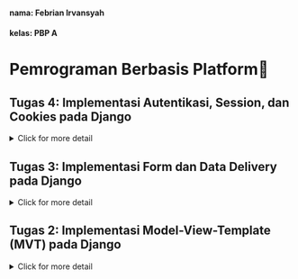 #### nama:  Febrian Irvansyah  
#### kelas:  PBP A

# Pemrograman Berbasis Platform🐼

## Tugas 4: Implementasi Autentikasi, Session, dan Cookies pada Django
<details>
<summary>Click for more detail</summary>
<br>

#### 1️⃣ Apa itu Django UserCreationForm, dan jelaskan apa kelebihan dan kekurangannya?
UserCreationForm adalah sebuah modul bawaan dari sistem autentikasi Django. Fungsi utama dari UserCreationForm adalah membuat objek user baru tanpa privilage.
##### Kelebihan dari UserCreationForm:
- Penggunaannya yang sangat simpel. UserCreationForm akan membantu pengembang untuk mempersingkat waktu dalam skema pembuatan user karena sudah mencakup semua elemen dasar dari registrasi user seperti memasukkan username, password, dan password confirmation.
- Sudah terhubung dengan sistem autentikasi django sehingga pengembang mudah dalam melakukan pembuatan sistem seperti login.
- UserCreationForm sudah mengimplementasikan langkah untuk menjaga keamanan user. Data yang diinput user seperti password disimpan tidak dalam bentuk plaintext pada database django dan sudah terdapat sistem untuk menghindari serangan peretas seperti XSS.
##### Kekurangan dari UserCreationForm:
- Implementasi dari pembuatan user masih sederhana seperti username dan password sehingga diperlukan penambahan secara manual untuk nama belakang dan email.
- Diperlukan implementasi tambahan lebih lanjut oleh pengembang jika ingin membuat password yang lebih aman seperti harus terdapat karakter spesial.
- Tidak melakukan validasi email apakah sudah benar atau tidak.
- Registrasi sangat sederhana karena hanya terdiri dari satu tahap dan perlu dilakukan secara manual jika ingin menambah tahap lain.

#### 2️⃣ Apa perbedaan antara autentikasi dan otorisasi dalam konteks Django, dan mengapa keduanya penting?
Autentikasi adalah proses pemerikasaan atau verifikasi apakah user ada dan memiliki data yang sesuai dengan yang diinputkan. Proses autentikasi penting untuk memastikan setiap orang yang ingin mengakses aplikasi web memiliki hak akses pada website tersebut yang akan berhubungan dengan otorisasi. Otorisasi adalah proses penenetuan tindakan atau hak akses apa saja yang dapat dilakukan oleh user yang sudah terautentikasi. Pentingnya otorisasi adalah pemisahan hak sesuai jabatan/role sehingga menciptakan keteraturan dalam penggunaan aplikasi web dan melindungi dari akses yang berusaha untuk mengubah website tanpa jabatan yang sesuai.

#### 3️⃣ Apa itu cookies dalam konteks aplikasi web, dan bagaimana Django menggunakan cookies untuk mengelola data sesi pengguna?
Cookie dalam aplikasi web adalah suatu bentuk kumpulan informasi yang didapatkan dari rekam jejak aktivitas yang pernah dilakukan user pada aplikasi web tersebut. Pada Django cookies dikelola melalui method dari HttpResponse. Untuk menyimpan suatu cookie dilakukan method set_cookie() pada HttpResponse dengan parameter key dan value yang nilainya dapat diakses melalui request.COOKIES['key']. Untuk menghapus suatu cookie dilakukan method delete_cookie('key) yang biasa dilakukan apabila sesi pengguna telah selesai.

#### 4️⃣ Apakah penggunaan cookies aman secara default dalam pengembangan web, atau apakah ada risiko potensial yang harus diwaspadai?
Secara default penggunaaan cookies aman dalam pengembangan web. Cookies biasa disimpan oleh komputer pribadi user yang memiliki unique id. Oleh karena itu, data yang terdapat pada cookie hanya dapat diakses oleh pemilik komputer itu sendiri kecuali pengguna itu sendiri yang memberikan akses terhadap data pribadinya. Informasi yang tersimpan pada cookie secara default bukan digunakan untuk melakukan peretasan, melainkan cookie digunakan sebagai pengingat website jika user pernah mengunjungi website tersebut sehingga website dapat membuat laman yang lebih personal terhadap preferensi user tersebut. Namun, tentu saja terdapat risiko yang terjadi dalam penggunaan cookie contohnya dalam skema peretasan Man-in-the-middle. Dalam peretasan tersebut, peretas akan mencoba untuk menangkap data user ditengah pengaksesan user terhadap website. Dengan hal tersebut, peretas bisa mendapat cookie data user karena user secara tidak langsung juga memberi akses terhadap cookie karena pengaksesan website yang membutuhkan unique id.

#### 5️⃣ Jelaskan bagaimana cara kamu mengimplementasikan checklist di atas secara step-by-step (bukan hanya sekadar mengikuti tutorial).

##### ✅ Mengimplementasikan fungsi registrasi, login, dan logout untuk memungkinkan pengguna untuk mengakses aplikasi sebelumnya dengan lancar.
- Menambah fungsi registrasi, login, dan logout pada views.py
- Pada fungsi registrasi memanfaatkan method pada UserCreationForm yang telah diimport untuk menambah user baru. Pada fungsi ini akan memastikan pengisian pada form valid atau tidak serta akan redirect pada login jika sudah benar. Pada fungsi ini merender register.html yang telah dibuat templatenya.
- Pada fungsi login_user akan memanfaatkan fungsi authenticate dan login yang diimport untuk mengautentikasi input user berupa username dan password. Jika user ditemukan maka akan redirect pada show_main. Pada fungsi ini merender login.html yang templatenya telah dibuat.
-Pada fungsi logout_user akan memanfaatkan fungsi logout yang diimport sebagai fungsi yang menghapus sesi pengguna saat ini. Pada fungsi ini akan memanggil fungsi logout dengan parameter request serta redirect pada login page.

##### ✅ Membuat dua akun pengguna dengan masing-masing tiga dummy data menggunakan model yang telah dibuat pada aplikasi sebelumnya untuk setiap akun di lokal.
- Melakukan registrasi 2 akun.
- Login pada masing-masing akun dan menambahkan 3 item baru pada masing-masing akun.

##### ✅ Menghubungkan model Item dengan User.
- Import User pada models.py dan menambah atribut user pada Item dengan menggunakan method ForeignKey berparameter User.
- Hubungkan fungsi-fungsi pada views.py dengan model user seperti pada fungsi add_item dan show_main yang memfilter item berdasarkan user yang login saja.
- Lakukan command makemigrations dan migrate pada manage.py

##### ✅ Menampilkan detail informasi pengguna yang sedang logged in seperti username dan menerapkan cookies seperti last login pada halaman utama aplikasi.
- Untuk mendapat informasi pengguna, pada fungsi show_manin telah memfilter item sesuai user yang sedang login. Pada dictionary context dilakukan penambahan variable sesuai data yang personalized dalam kasus ini adalah username yang dapat diambil dari data user.
- Untuk menambah fitur last login maka mengimport fungsi datetime lalu melakukan set_cookie dengan key 'last_login' dan valuenya berisi datetime sekarang yang kodenya disematkan pada saat user melakukan login.
- Pada fungsi show_main dictionary context akan menambahkah key last_login dengan value request_COOKIES['last_login']
- Menampilkan last login pada template dengan {{ last_login }}
- Pada fungsi logout dilakukan delete_cookie('last_login') yang menandakan akhir sesi
</details>


## Tugas 3: Implementasi Form dan Data Delivery pada Django
<details>
<summary>Click for more detail</summary>
<br>

#### 1️⃣ Apa perbedaan antara form POST dan form GET dalam Django?
GET dan POST adalah method HTTP yang mengurus input form. Kedua method tersebut dibedakan dari segi bagaimana form ditransimisikan. Method POST akan memproses data dengan mengenkripsinya terlebih dahulu, mengirim ke server, dan menerima respon. Selain itu, method POST memiliki kelebihan dari segi besar data karena tidak ada pembatasan yang berhubungan dengan URL. Method GET memproses data menjadi sebuah string yang akan muncul pada string query di URL yang menunjukkan kemana data akan dikirim serta berisi data key-value. Method GET memiliki keterbatasan dalam kapasitas karena berhubungan dengan URL yang dibatasi. Oleh karena itu, penggunaannya akan berbeda karena terdapat perbedaan yang jelas dari segi security dan jenis data yang dikirimkan. POST cenderung digunakan untuk data sensitif yang membutuhkan proteksi atau untuk data yang memiliki ukuran besar seperti gambar, Sedangkan GET digunakan untuk menerima data yang tidak sensitif dan berukuran tidak besar.

#### 2️⃣ Apa perbedaan utama antara XML, JSON, dan HTML dalam konteks pengiriman data?
XML dan JSON adalah suatu format untuk menyimpan atau mengirim data. HTML adalah suatu markup language yang umunya digunakan untuk mendisplay suatu tampilan situs web. Dalam konteks pengiriman data, HTML memiliki atribut \<form> yang berfungsi untuk menentukan bagaimana data akan ditransmisikan ke server (GET/POST). Sedangkan untuk XML dan JSON digunakan untuk sebagai sebuah tempat penyimpanan dari data yang telah ditransmisikan. Perbedaan JSON dan XML adalah bagaimana notasi dalam penyimpanan datanya. XML adalah sebuah markup language. Oleh karena itu, XML akan menggunakan tag dan marker untuk menunjukkan jenis konten yang human readable serta deskriptif, lalu terdapat nesting yang menunjukkan hubungan antar data. JSON menggunakan data interchange format yang dimana JSON akan menggunakan {"key":"value"} format untuk menunjukkan hubungan antar data. Maka dapat disimpulkan bahwa pembeda utama dalam XML dan JSON adalah terletak pada seberapa compact penulisannya. Compactnya penulisan ini akan berpengaruh dalam fleksibilitas dalam penggunaan data.

#### 3️⃣ Mengapa JSON sering digunakan dalam pertukaran data antara aplikasi web modern?
Penulisan JSON yang simpel yaitu menggunakan format key dan value menyebabkan JSON memiliki beberapa keunggulan berikut:
- Ukuran yang ringan dan compact sehingga mengurangi beban komunikasi.
- Mudah untuk diubah ke dalam struktur data banyak bahasa pemrograman untuk melakukan pemrosesan data.
- Web modern kemungkinan besar akan menggunakan JavaScript dalam pengembangannya. JSON memiliki keasamaan sintaks dengan format data dalam JavaScript.
- Dapat secara mudah dipahami oleh manusia.
- Mendukung hubungan antar data yang bertingkat.

#### 4️⃣ Jelaskan bagaimana cara kamu mengimplementasikan checklist di atas secara step-by-step (bukan hanya sekadar mengikuti tutorial).

##### ✅ Membuat input form untuk menambahkan objek model pada app sebelumnya.
- Membuat kerangka html dengan membuat folder templates yang berisi base.html pada root folder serta mencantukannya pada settings.py.
- Melengkapi kerangka yang terdapat pada base.html untuk kebutuhan aplikasi main berupa atribut form untuk menerima input user dan mendisplay hasil dari input tersebut.
- Membuat berkas baru bernama `forms.py` sebagai struktur form yang dapat menerima data.

##### ✅ Tambahkan 5 fungsi views untuk melihat objek yang sudah ditambahkan dalam format HTML, XML, JSON, XML by ID, dan JSON by ID.
- Fungsi dalam format HTML dilakukan sekaligus untuk menerima request yang diterima dalam parameter bernama `add_item` dan merender `add_item.html`
- Fungsi dalam format XML dan JSON menambahkan variable yang menyimpan objects pada item dan mereturn `HttpResponse ` yang isi parameternya adalah objects yang diserialisasi.
- Fungsi XML by ID dan JSON by ID sama implementasinya dengan XML dan JSON biasa namun untuk variable yang menyimpan objects menggunakan filter (pk=id) sehingga dapat diurutkan berdasarkan input.

##### ✅ Membuat routing URL untuk masing-masing views yang telah ditambahkan pada poin 2.
- Pada urls.py di folder main lakukan import terhadap setiap fungsi yang terdapat pada views.
- Untuk fungsi add_item, XML, dan JSON tambahkan path sesuai namanya.
- Untuk fungsi XML by ID dan JSON by ID path ditambahkan `<int:id>` untuk mendapatkan data sesuai idnya.

#### 5️⃣ Mengakses kelima URL di poin 2 menggunakan Postman, membuat screenshot dari hasil akses URL pada Postman, dan menambahkannya ke dalam README.md.

- HTML
![](img/HTML_function.png)
- XML
![](img/XML_function.png)
- JSON
![](img/JSON_function.png)
- XML by ID
![](img/XMLbyID_function.png)
- JSON by ID
![](img/JSONbyID_function.png)

#### 6️⃣ Bonus
Menambahkan pesan "Kamu menitip X barang di aplikasi ini." yang diimplementasikan pada main.html serta memanfaatkan method `.count` untuk mendapatkan nilai X.
</details>

## Tugas 2: Implementasi Model-View-Template (MVT) pada Django
<details>
<summary>Click for more detail</summary>
<br>

#### 1️⃣ Jelaskan bagaimana cara kamu mengimplementasikan checklist di atas secara step-by-step (bukan hanya sekadar mengikuti tutorial).
Ide implementasi dari tema aplikasi inventori yang saya pilih adalah aplikasi penitipan barang.

##### ✅ Membuat sebuah proyek Django baru:
- Membuat direktori baru bernama nitip-barang.
- Masuk ke dalam direktori dan membuat virtual environment python pada directory tersebut.
- Menjalankan command untuk menginstall dependencies pada virtual environment dan untuk membuat direktori proyek bernama nitip_barang.
- Mengkonfigurasi proyek Django agar dapat diakses oleh host sebagai aplikasi web.

##### ✅ Membuat aplikasi dengan nama main pada proyek tersebut:
- Menjalankan command `python manage.py startapp main` pada direktori utama untuk membuat aplikasi dengan nama main.
- Direktori aplikasi bernama main telah dibuat.

##### ✅ Melakukan routing pada proyek agar dapat menjalankan aplikasi main:
- Membuka settings.py pada direktori proyek dan menambah aplikasi `'main'` pada variabel `INSTALLED_APPS`.

##### ✅ Membuat model pada aplikasi main dengan nama Item dan memiliki atribut wajib sebagai berikut:
name sebagai nama item dengan tipe CharField.
amount sebagai jumlah item dengan tipe IntegerField.
description sebagai deskripsi item dengan tipe TextField.
- Membuka file models.py pada direktori aplikasi dan membuat class bernama Item dengan parameter model.Model.
- Menambah atribut class berupa nama dengan tipe CharField, amount dengan tipe IntegerField, dan deskripsi dengan tipe TextField.

##### ✅ Membuat sebuah fungsi pada views.py untuk dikembalikan ke dalam sebuah template HTML yang menampilkan nama aplikasi serta nama dan kelas kamu:
- Membuat direktori bernama `templates` pada direktori aplikasi main.
- Membuat file bernama main.html pada direktori templates yang berisi kode HTML yang akan menampilkan nama aplikasi, nama, dan kelas:
  ```markdown
  <h1>{{ nama_aplikasi }}</h1>

  <h5>Nama: </h5>
  <p>{{ nama }}</p>
  <h5>Class: </h5>
  <p>{{ kelas }}</p>
  ```
- Menambah fungsi show_main pada views.py di direktori aplikasi main untuk mengembalikan nilai nama aplikasi, nama, dan kelas:
  ```markdown
  def show_main(request):
    context = {
        'nama_aplikasi' : 'Nitip Barang',
        'nama': 'Febrian Irvansyah',
        'kelas': 'PBP-A'
    }

    return render(request, "main.html", context)
  ```
- Menjalankan command `python manage.py makemigrations` dan `python manage.py migrate` untuk melakukan membuat berkas migrasi dan mengaplikasikan perubahan model ke basis data.

##### ✅ Membuat sebuah routing pada urls.py aplikasi main untuk memetakan fungsi yang telah dibuat pada views.py.
- Masuk ke dalam file urls.py pada direktori aplikasi main untuk menulis kode rute url aplikasi main dan menandai fungsi yang digunakan:
  ```markdown
  from django.urls import path
  from main.views import show_main

  app_name = 'main'

  urlpatterns = [
      path('', show_main, name='show_main'),
  ]
  ```
- Masuk ke dalam file urls.py pada direktori proyek nitip_barang dan import fungsi `include` dari `django.urls`.
- Menambah pattern url untuk aplikasi main yang menunjuk pada direktori `main.urls`:
  ```markdown
  urlpatterns = [
    path('admin/', admin.site.urls),
    path('main/', include('main.urls'))
  ]
  ```
##### ✅ Melakukan deployment ke Adaptable terhadap aplikasi yang sudah dibuat sehingga nantinya dapat diakses oleh teman-temanmu melalui Internet.
- Melakukan inisiasi git pada direktori utama.
- Menambah konfigurasi user pada git.
- Menambah file .gitignore untuk file yang diabaikan.
- Membuat repositori baru pada github bernama `nitip-barang`.
- Membuat branch baru bernama `main` pada git dan menghubungkan repositori lokal dengan repositori yang telah dibuat pada github.
- Melakukan add, commit, dan push pada repositori github.
- Membuat new app pada adaptable menggunakan repositori github yang baru dibuat.
- Memilih opsi `Python App Template`, `PostgreSQL`, dan sesuaikan opsi dengan versi python yang digunakan pada aplikasi.
- Field `Start Command` diisi dengan `python manage.py migrate && gunicorn shopping_list.wsgi`
- Masukkan nama aplikasi sebagai domain, centang HTTP Listener, dan lakukan deploy.

#### 2️⃣ Buatlah bagan yang berisi request client ke web aplikasi berbasis Django beserta responnya dan jelaskan pada bagan tersebut kaitan antara urls.py, views.py, models.py, dan berkas html.
![](img/bagan-mvt.png)

- Request client akan diterima melalui urls.py yang berisi suatu path tertentu. Path ini menunjukkan hubungan antara views.py dan urls.py, dimana views akan menerima request apabila path yang didapat sesuai dan bekerja sebagai logic layer.
- Antara views dan models berhubungan pada read dan write data, dimana models dapat digunakan untuk menyimpan data dari field dalam bentuk objek yaitu Models dan disalurkan ke views dan views dapat read data pada models untuk dilakukan logic operation menjembatani models dan template.
- Antara views dan template berhubungan dengan apa yang ditampilkan ke user, dimana template akan membentuk struktur dasar dari html dan views akan mengatur logic atau apa yang akan ditampilkan berdasarkan template yang telah ada.
- Diakhir views sebagai logic layer akan memberikan response berupa html yang bisa dilihat oleh user.

#### 3️⃣ Jelaskan mengapa kita menggunakan virtual environment? Apakah kita tetap dapat membuat aplikasi web berbasis Django tanpa menggunakan virtual environment?
Jawab:  
Fungsi virtual enviroment adalah untuk memisahkan antar proyek satu django satu dengan yang lainnya. Dengan memisahkan proyek, kita dapat secara mudah untuk mengatur segala bentuk kebutuhan atau dependencies yang ada pada proyek tersebut tanpa mempengaruhi proyek lain. Jawaban pertanyaan kedua adalah iya. Namun, hal ini akan mempersulit untuk mengatur proyek secara independen dan dapat memicu timbulnya konflik antar proyek. Dengan pemisahan maka kita juga dapat memilih secara tepat apa yang harus dilakukan pada proyek tersebut tergantung environmentnya. Hal tersebut karena setiap environment pasti kemungkinan akan memiliki pembeda seperti versi python, versi library, dll.

#### 4️⃣ Jelaskan apakah itu MVC, MVT, MVVM dan perbedaan dari ketiganya!
Jawab:  
Ketiga istilah adalah sebuah bentuk pattern arsitektur yang biasa digunakan dalam membangun perangkat lunak. Penggunaan pattern arsitektur yang baik akan menciptakan modularitas yang baik dalam menyatukan kerangka perangkat lunak.
- MVC(Model-View-Controller)
- MVT(Model-View-Template)
- MVVM(Model-View-ViewModel)

##### MVC:  
Pada MVC, Controller menjadi pemegang logic utama yang dimana controller akan melihat apa respon dari user pada view dan mengupdate data pada model yang sesuai logic yang telah ditentukan.
##### MVT:  
Pada MVT, View menjadi layer logic yang akan menjembatani hubungan antara data pada models dan struktur tampilan pada template.
##### MVVM: 
Pada MVVM, memisahkan View dari bagian layer logic. View akan berguna untuk memberikan suatu informasi apabila terjadi interaksi user kepada ViewMModel, Model akan berfungsi untuk menerima, menyimpan, atau memberi data pada ViewModel, dan ViewModel berfungai untuk melakukan pengeluaran data dari model yang akan dipilah relevansinya terhadap interaksi yang diterima oleh View.

Perbedaan utama dari ketiga arsitektur tersebut terletak pada logic layer yang berbeda dalam posisinya dalam menerima suatu data atau menerima suatu interaksi dari user.
</details>

